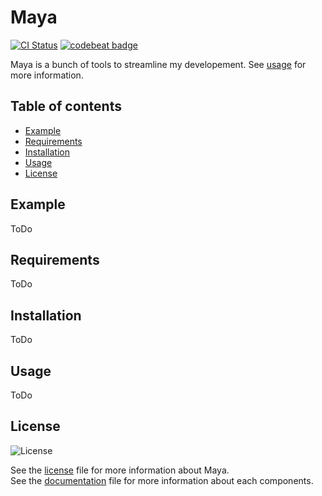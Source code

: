 # Maya

[![CI Status](http://img.shields.io/travis/multinerd/Maya.svg?style=flat)](https://travis-ci.org/multinerd/Maya)
[![codebeat badge](https://codebeat.co/badges/b3e585b9-fc44-484d-9215-251b151bce46)](https://codebeat.co/projects/github-com-multinerd-maya-master)

Maya is a bunch of tools to streamline my developement. See [usage](#usage) for more information.





## Table of contents 

* [Example](#example)
* [Requirements](#requirements)
* [Installation](#installation)
* [Usage](#usage)
* [License](#license)





## Example

ToDo





## Requirements

ToDo





## Installation

ToDo





## Usage

ToDo





## License

![License][licenseBadge]

See the [license][licenseURL] file for more information about Maya.  
See the [documentation][documentationURL] file for more information about each components.  

[licenseBadge]: https://img.shields.io/badge/license-MIT-a.svg?style=flat&colorA=212121&colorB=616161 
[licenseURL]: https://github.com/multinerd/Maya/blob/master/LICENSE
[documentationURL]: https://github.com/multinerd/Maya/tree/master/Documentation
